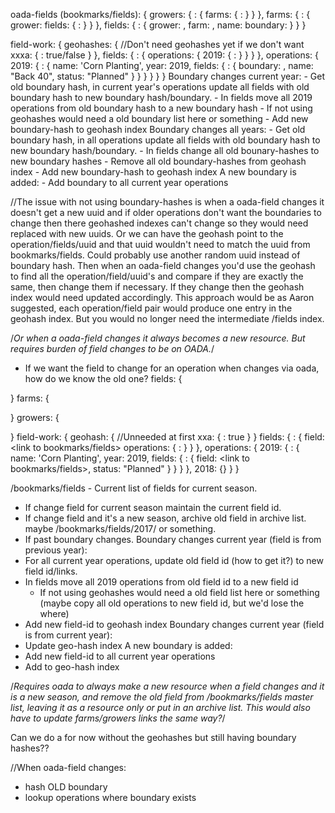 oada-fields (bookmarks/fields): {
  growers: {
    <uuid>: {
      farms: {
        <uuid>: <link>
      }
    }
  },
  farms: {
    <uuid>: {
      grower: <link>
      fields: {
        <uuid>: <link>
      }
    }
  },
  fields: {
    <uuid>: {
      grower: <link>,
      farm: <link>,
      name:
      boundary: <geojson>
    }
  }
}

field-work: {
  geohashes: { //Don't need geohashes yet if we don't want
    xxxa: {
      <boundary-hash>: true/false
    }
  },
  fields: {
    <boundary-hash>: {
      operations: {
        2019: {
          <operation-uuid>: <link to operation>
        }
      }
    }
  },
  operations: {
    2019: {
      <operation-uuid>: {
        name: 'Corn Planting',
        year: 2019,
        fields: {
          <boundary-hash>: {
            boundary: <geojson>,
            name: "Back 40",
            status: "Planned"
          }
        }
      }
    }
  }
}
    Boundary changes current year:
      - Get old boundary hash, in current year's operations update all fields with old boundary hash to new boundary hash/boundary.
      - In fields move all 2019 operations from old boundary hash to a new boundary hash
        - If not using geohashes would need a old boundary list here or something
      - Add new boundary-hash to geohash index
    Boundary changes all years:
      - Get old boundary hash, in all operations update all fields with old boundary hash to new boundary hash/boundary.
      - In fields change all old bounary-hashes to new boundary hashes
      - Remove all old boundary-hashes from geohash index
      - Add new boundary-hash to geohash index
    A new boundary is added:
      - Add boundary to all current year operations

//The issue with not using boundary-hashes is when a oada-field changes it doesn't get a new uuid
  and if older operations don't want the boundaries to change then there geohashed indexes can't change
  so they would need replaced with new uuids. Or we can have the geohash point to the operation/fields/uuid
  and that uuid wouldn't need to match the uuid from bookmarks/fields. Could probably use another random uuid instead of boundary hash. Then when an oada-field changes you'd use the geohash to find all the operation/field/uuid's and compare if they are exactly the same, then change them if necessary. If they change then the geohash index would need updated accordingly. This approach would be as Aaron suggested, each operation/field pair would produce one entry in the geohash index. But you would no longer need the intermediate /fields index.

/*Or when a oada-field changes it always becomes a new resource. But requires burden of field changes to be on OADA.*/
- If we want the field to change for an operation when changes via oada, how do we know the old one?
fields: {

}
farms: {

}
growers: {

}
field-work: {
  geohash: {  //Unneeded at first
    xxa: {
      <field-id>: true
    }
  }
  fields: {
    <id>: {
      field: <link to bookmarks/fields>
      operations: {
        <operation-id>: <link to operation>
      }
    }
  },
  operations: {
    2019: {
      <operation-uuid>: {
        name: 'Corn Planting',
        year: 2019,
        fields: {
          <field-id>: {
            field: <link to bookmarks/fields>,
            status: "Planned"
          }
        }
      }
    },
    2018: {}
  }
}

/bookmarks/fields - Current list of fields for current season.
  - If change field for current season maintain the current field id.
  - If change field and it's a new season, archive old field in archive list. maybe /bookmarks/fields/2017/ or something.
  - If past boundary changes.
Boundary changes current year (field is from previous year):
  - For all current year operations, update old field id (how to get it?) to new field id/links.
  - In fields move all 2019 operations from old field id to a new field id
    - If not using geohashes would need a old field list here or something (maybe copy all old operations to new field id, but we'd lose the where)
  - Add new field-id to geohash index
Boundary changes current year (field is from current year):
  - Update geo-hash index
A new boundary is added:
  - Add new field-id to all current year operations
  - Add to geo-hash index

/*Requires oada to always make a new resource when a field changes and it is a new season, and remove the old field from /bookmarks/fields master list, leaving it as a resource only or put in an archive list.
This would also have to update farms/growers links the same way?*/





Can we do a for now without the geohashes but still having boundary hashes??

//When oada-field changes:
  - hash OLD boundary
  - lookup operations where boundary exists
